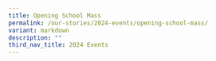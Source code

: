 ```yaml
---
title: Opening School Mass
permalink: /our-stories/2024-events/opening-school-mass/
variant: markdown
description: ""
third_nav_title: 2024 Events
---
```

